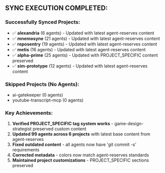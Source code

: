 
## SYNC EXECUTION COMPLETED:

### Successfully Synced Projects:
- ✅ **alexandria** (6 agents) - Updated with latest agent-reserves content
- ✅ **mnemosyne** (21 agents) - Updated with latest agent-reserves content
- ✅ **reposentry** (19 agents) - Updated with latest agent-reserves content
- ✅ **metis** (16 agents) - Updated with latest agent-reserves content
- ✅ **alpha-prime** (25 agents) - Updated with PROJECT_SPECIFIC content preserved
- ✅ **sim-prototype** (12 agents) - Updated with latest agent-reserves content

### Skipped Projects (No Agents):
- ai-gatekeeper (0 agents)
- youtube-transcript-mcp (0 agents)

### Key Achievements:
1. **Verified PROJECT_SPECIFIC tag system works** - game-design-strategist preserved custom content
2. **Updated 99 agents across 6 projects** with latest base content from agent-reserves
3. **Fixed outdated content** - all agents now have 'git commit -s' requirements
4. **Corrected metadata** - colors now match agent-reserves standards
5. **Maintained project customizations** - PROJECT_SPECIFIC sections preserved
